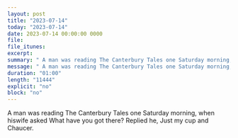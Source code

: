 ```yaml
---
layout: post
title: "2023-07-14"
today: "2023-07-14"
date: 2023-07-14 00:00:00 0000
file:
file_itunes:
excerpt:
summary: " A man was reading The Canterbury Tales one Saturday morning, when hiswife asked What have you got there? Replied he, Just my cup and Chaucer. "
message: " A man was reading The Canterbury Tales one Saturday morning, when hiswife asked What have you got there? Replied he, Just my cup and Chaucer. "
duration: "01:00"
length: "11444"
explicit: "no"
block: "no"
---
```

 A man was reading The Canterbury Tales one Saturday morning, when hiswife asked What have you got there? Replied he, Just my cup and Chaucer. 

